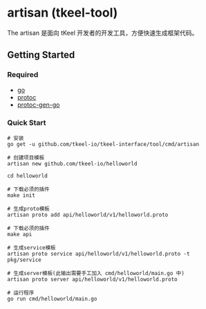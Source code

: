# artisan (tkeel-tool)

The artisan 是面向 tKeel 开发者的开发工具，方便快速生成框架代码。

## Getting Started
### Required
- [go](https://golang.org/dl/)
- [protoc](https://github.com/protocolbuffers/protobuf)
- [protoc-gen-go](https://github.com/protocolbuffers/protobuf-go)

### Quick Start
```
# 安装
go get -u github.com/tkeel-io/tkeel-interface/tool/cmd/artisan

# 创建项目模板
artisan new github.com/tkeel-io/helloworld

cd helloworld

# 下载必须的插件
make init

# 生成proto模板
artisan proto add api/helloworld/v1/helloworld.proto

# 下载必须的插件
make api

# 生成service模板
artisan proto service api/helloworld/v1/helloworld.proto -t pkg/service

# 生成server模板(此输出需要手工加入 cmd/helloworld/main.go 中)
artisan proto server api/helloworld/v1/helloworld.proto

# 运行程序
go run cmd/helloworld/main.go
```




